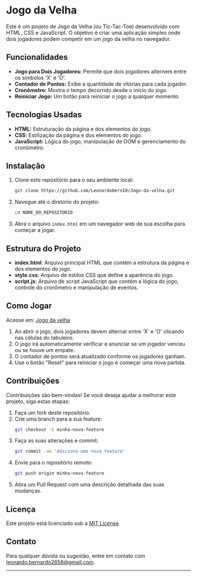 # Jogo da Velha

Este é um projeto de Jogo da Velha (ou Tic-Tac-Toe) desenvolvido com HTML, CSS e JavaScript. O objetivo é criar uma aplicação simples onde dois jogadores podem competir em um jogo da velha no navegador.

## Funcionalidades

- **Jogo para Dois Jogadores:** Permite que dois jogadores alternem entre os símbolos 'X' e 'O'.
- **Contador de Pontos:** Exibe a quantidade de vitórias para cada jogador.
- **Cronômetro:** Mostra o tempo decorrido desde o início do jogo.
- **Reiniciar Jogo:** Um botão para reiniciar o jogo a qualquer momento.

## Tecnologias Usadas

- **HTML:** Estruturação da página e dos elementos do jogo.
- **CSS:** Estilização da página e dos elementos do jogo.
- **JavaScript:** Lógica do jogo, manipulação de DOM e gerenciamento do cronômetro.

## Instalação

1. Clone este repositório para o seu ambiente local:
   ```bash
   git clone https://github.com/Leonardobern10/Jogo-da-velha.git
   ```

2. Navegue até o diretório do projeto:
   ```bash
   cd NOME_DO_REPOSITORIO
   ```

3. Abra o arquivo `index.html` em um navegador web de sua escolha para começar a jogar.

## Estrutura do Projeto

- **index.html**: Arquivo principal HTML que contém a estrutura da página e dos elementos do jogo.
- **style.css**: Arquivo de estilos CSS que define a aparência do jogo.
- **script.js**: Arquivo de script JavaScript que contém a lógica do jogo, controle do cronômetro e manipulação de eventos.

## Como Jogar

Acesse em: [Jogo da velha](https://leonardobern10.github.io/Jogo-da-velha/)

1. Ao abrir o jogo, dois jogadores devem alternar entre 'X' e 'O' clicando nas células do tabuleiro.
2. O jogo irá automaticamente verificar e anunciar se um jogador venceu ou se houve um empate.
3. O contador de pontos será atualizado conforme os jogadores ganham.
4. Use o botão "Reset" para reiniciar o jogo e começar uma nova partida.

## Contribuições

Contribuições são bem-vindas! Se você deseja ajudar a melhorar este projeto, siga estas etapas:

1. Faça um fork deste repositório.
2. Crie uma branch para a sua feature:
   ```bash
   git checkout -b minha-nova-feature
   ```
3. Faça as suas alterações e commit:
   ```bash
   git commit -am 'Adiciona uma nova feature'
   ```
4. Envie para o repositório remoto:
   ```bash
   git push origin minha-nova-feature
   ```
5. Abra um Pull Request com uma descrição detalhada das suas mudanças.

## Licença

Este projeto está licenciado sob a [MIT License](LICENSE).

## Contato

Para qualquer dúvida ou sugestão, entre em contato com [leonardo.bernardo2658@gmail.com](mailto:leonardo.bernardo2658@gmail.com).

---
